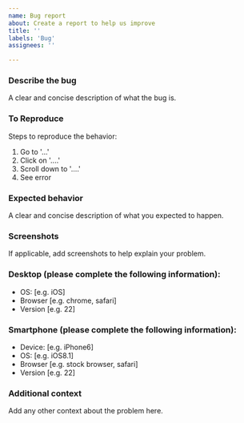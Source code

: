 ```yaml
---
name: Bug report
about: Create a report to help us improve
title: ''
labels: 'Bug'
assignees: ''

---
```


### Describe the bug
A clear and concise description of what the bug is.

### To Reproduce
Steps to reproduce the behavior:
1. Go to '...'
2. Click on '....'
3. Scroll down to '....'
4. See error

### Expected behavior
A clear and concise description of what you expected to happen.

### Screenshots
If applicable, add screenshots to help explain your problem.

### Desktop (please complete the following information):
 - OS: [e.g. iOS]
 - Browser [e.g. chrome, safari]
 - Version [e.g. 22]

### Smartphone (please complete the following information):
 - Device: [e.g. iPhone6]
 - OS: [e.g. iOS8.1]
 - Browser [e.g. stock browser, safari]
 - Version [e.g. 22]

### Additional context
Add any other context about the problem here.